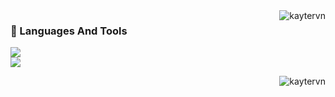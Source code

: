 <img align="right" src="https://github-readme-stats.vercel.app/api/top-langs?username=kaytervn&theme=algolia&show_icons=true&locale=en&layout=compact" alt="kaytervn" />

<h3 align="left">🧰 Languages And Tools</h3>
<p align="left">
  <a href="https://skillicons.dev">
    <img src="https://skillicons.dev/icons?i=cs,cpp,js,java,nodejs,py,react" /><br>
    <img src="https://skillicons.dev/icons?i=androidstudio,bootstrap,eclipse,git,mongodb,mysql,postman" />
  </a>
</p>

<p align="right"> <img src="https://komarev.com/ghpvc/?username=kaytervn&label=Profile%20views&color=0e75b6&style=flat" alt="kaytervn" /> </p>
